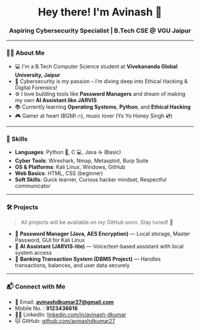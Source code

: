 <h1 align="center">Hey there! I'm Avinash 👋</h1>
<h3 align="center">Aspiring Cybersecurity Specialist | B.Tech CSE @ VGU Jaipur</h3>

---

### 👨‍💻 About Me

- 💻 I'm a B.Tech Computer Science student at **Vivekananda Global University, Jaipur**
- 🔐 Cybersecurity is my passion – I’m diving deep into Ethical Hacking & Digital Forensics!
- ⚙️ I love building tools like **Password Managers** and dream of making my own **AI Assistant like JARVIS**
- 📚 Currently learning **Operating Systems**, **Python**, and **Ethical Hacking**
- 🎮 Gamer at heart (BGMI 🔥), music lover (Yo Yo Honey Singh 💿)

---

### 🧠 Skills

- **Languages**: Python 🐍, C 💻, Java ☕ (Basic)
- **Cyber Tools**: Wireshark, Nmap, Metasploit, Burp Suite
- **OS & Platforms**: Kali Linux, Windows, GitHub
- **Web Basics**: HTML, CSS (beginner)
- **Soft Skills**: Quick learner, Curious hacker mindset, Respectful communicator

---

### 🛠️ Projects

> All projects will be available on my GitHub soon. Stay tuned! 🚧

- 🔑 **Password Manager (Java, AES Encryption)** — Local storage, Master Password, GUI for Kali Linux
- 🤖 **AI Assistant (JARVIS-lite)** — Voice/text-based assistant with local system access
- 🏦 **Banking Transaction System (DBMS Project)** — Handles transactions, balances, and user data securely

---

### 📬 Connect with Me

- 💌 Email: **avinashdkumar27@gmail.com**
-    Mobile No. : **9123436616**
- 🧑‍💼 LinkedIn: [linkedin.com/in/avinash-dkumar](www.linkedin.com/in/avinash-dkumar)
- 🐱 GitHub: [github.com/avinashdkumar27](https://github.com/avinashdkumar27)
